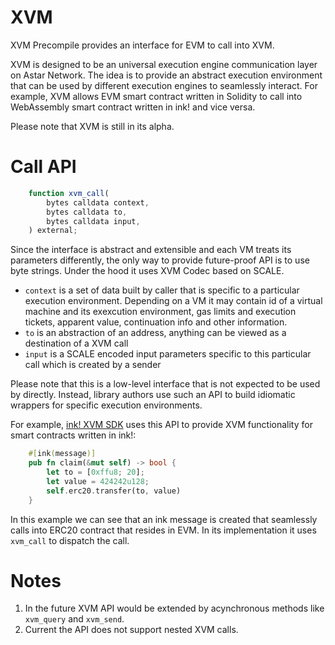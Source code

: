 
# XVM

XVM Precompile provides an interface for EVM to call into XVM.

XVM is designed to be an universal execution engine communication layer on Astar Network. The idea is to provide an abstract execution environment that can be used by different execution engines to seamlessly interact. For example, XVM allows EVM smart contract written in Solidity to call into WebAssembly smart contract written in ink! and vice versa.

Please note that XVM is still in its alpha.

# Call API

```js
    function xvm_call(
        bytes calldata context,
        bytes calldata to,
        bytes calldata input,
    ) external;
```

Since the interface is abstract and extensible and each VM treats its parameters differently, the only way to provide future-proof API is to use byte strings. Under the hood it uses XVM Codec based on SCALE.

- `context` is a set of data built by caller that is specific to a particular execution environment. Depending on a VM it may contain id of a virtual machine and its exexcution environment, gas limits and execution tickets, apparent value, continuation info and other information.
- `to` is an abstraction of an address, anything can be viewed as a destination of a XVM call
- `input` is a SCALE encoded input parameters specific to this particular call which is created by a sender

Please note that this is a low-level interface that is not expected to be used by directly. Instead, library authors use such an API to build idiomatic wrappers for specific execution environments.

For example, [ink! XVM SDK](https://github.com/AstarNetwork/ink-xvm-sdk) uses this API to provide XVM functionality for smart contracts written in ink!:
```rust
    #[ink(message)]
    pub fn claim(&mut self) -> bool {
        let to = [0xffu8; 20];
        let value = 424242u128;
        self.erc20.transfer(to, value)
    }
```

In this example we can see that an ink message is created that seamlessly calls into ERC20 contract that resides in EVM. In its implementation it uses `xvm_call` to dispatch the call.

# Notes

1. In the future XVM API would be extended by acynchronous methods like `xvm_query` and `xvm_send`.
2. Current the API does not support nested XVM calls.
